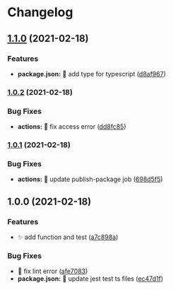 # Changelog

## [1.1.0](https://www.github.com/yi-Xu-0100/conventional-commit-types-i18n/compare/v1.0.2...v1.1.0) (2021-02-18)


### Features

* **package.json:** 🎨 add type for typescript ([d8af967](https://www.github.com/yi-Xu-0100/conventional-commit-types-i18n/commit/d8af967ce53da6ddc508e5d8833f1522afd75c33))

### [1.0.2](https://www.github.com/yi-Xu-0100/conventional-commit-types-i18n/compare/v1.0.1...v1.0.2) (2021-02-18)


### Bug Fixes

* **actions:** 🐛 fix access error ([dd8fc85](https://www.github.com/yi-Xu-0100/conventional-commit-types-i18n/commit/dd8fc851eb25c1a3c0612ec422f859675d26d409))

### [1.0.1](https://www.github.com/yi-Xu-0100/conventional-commit-types-i18n/compare/v1.0.0...v1.0.1) (2021-02-18)


### Bug Fixes

* **actions:** 💚 update publish-package job ([698d5f5](https://www.github.com/yi-Xu-0100/conventional-commit-types-i18n/commit/698d5f5eabc7b640edd15cb3d75fc45c1e94d61b))

## 1.0.0 (2021-02-18)


### Features

* ✨ add function and test ([a7c898a](https://www.github.com/yi-Xu-0100/conventional-commit-types-i18n/commit/a7c898a09c235d536583cec16e8aa3134cd0424c))


### Bug Fixes

* 🐛 fix lint error ([afe7083](https://www.github.com/yi-Xu-0100/conventional-commit-types-i18n/commit/afe7083d92536dd2092732d84642b941a3c8033d))
* **package.json:** 🐛 update jest test ts files ([ec47d1f](https://www.github.com/yi-Xu-0100/conventional-commit-types-i18n/commit/ec47d1f1a1a6997090cb67f7f3988545ac675fc4))
